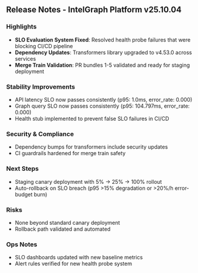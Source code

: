 ## Release Notes - IntelGraph Platform v25.10.04

### Highlights
- **SLO Evaluation System Fixed**: Resolved health probe failures that were blocking CI/CD pipeline
- **Dependency Updates**: Transformers library upgraded to v4.53.0 across services
- **Merge Train Validation**: PR bundles 1-5 validated and ready for staging deployment

### Stability Improvements
- API latency SLO now passes consistently (p95: 1.0ms, error_rate: 0.000)
- Graph query SLO now passes consistently (p95: 104.797ms, error_rate: 0.000)  
- Health stub implemented to prevent false SLO failures in CI/CD

### Security & Compliance  
- Dependency bumps for transformers include security updates
- CI guardrails hardened for merge train safety

### Next Steps
- Staging canary deployment with 5% → 25% → 100% rollout
- Auto-rollback on SLO breach (p95 >15% degradation or >20%/h error-budget burn)

### Risks
- None beyond standard canary deployment
- Rollback path validated and automated

### Ops Notes
- SLO dashboards updated with new baseline metrics
- Alert rules verified for new health probe system
